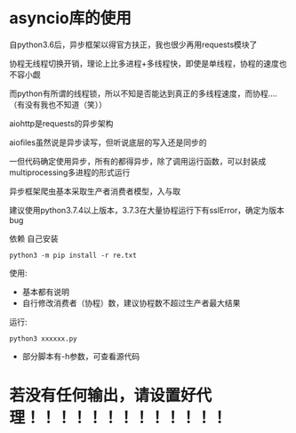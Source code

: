 # asyncio库的使用

自python3.6后，异步框架以得官方扶正，我也很少再用requests模块了

协程无线程切换开销，理论上比多进程+多线程快，即使是单线程，协程的速度也不容小觑

而python有所谓的线程锁，所以不知是否能达到真正的多线程速度，而协程....（有没有我也不知道（笑））

aiohttp是requests的异步架构

aiofiles虽然说是异步读写，但听说底层的写入还是同步的

一但代码确定使用异步，所有的都得异步，除了调用运行函数，可以封装成multiprocessing多进程的形式运行

异步框架爬虫基本采取生产者消费者模型，入与取

建议使用python3.7.4以上版本，3.7.3在大量协程运行下有sslError，确定为版本bug

依赖
自己安装
```
python3 -m pip install -r re.txt
```
使用:
- 基本都有说明
- 自行修改消费者（协程）数，建议协程数不超过生产者最大结果

运行:
```
python3 xxxxxx.py
```

- 部分脚本有-h参数，可查看源代码

# 若没有任何输出，请设置好代理！！！！！！！！！！！！！
